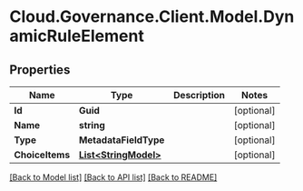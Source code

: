 # Cloud.Governance.Client.Model.DynamicRuleElement
## Properties

Name | Type | Description | Notes
------------ | ------------- | ------------- | -------------
**Id** | **Guid** |  | [optional] 
**Name** | **string** |  | [optional] 
**Type** | **MetadataFieldType** |  | [optional] 
**ChoiceItems** | [**List&lt;StringModel&gt;**](StringModel.md) |  | [optional] 

[[Back to Model list]](../README.md#documentation-for-models) [[Back to API list]](../README.md#documentation-for-api-endpoints) [[Back to README]](../README.md)

